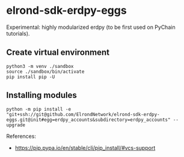 # elrond-sdk-erdpy-eggs

Experimental: highly modularized erdpy (to be first used on PyChain tutorials).

## Create virtual environment

```
python3 -m venv ./sandbox
source ./sandbox/bin/activate
pip install pip -U
```

## Installing modules

```
python -m pip install -e "git+ssh://git@github.com/ElrondNetwork/elrond-sdk-erdpy-eggs.git@init#egg=erdpy_accounts&subdirectory=erdpy_accounts" --upgrade
```

References:
 - https://pip.pypa.io/en/stable/cli/pip_install/#vcs-support
